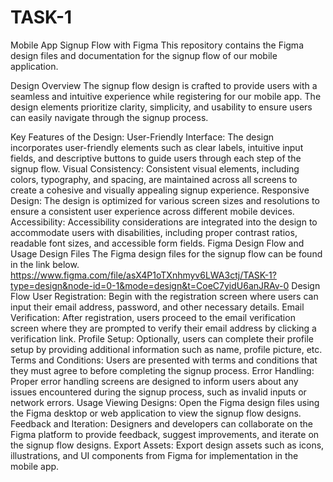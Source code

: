 # TASK-1
Mobile App Signup Flow with Figma 
This repository contains the Figma design files and documentation for the signup flow of our mobile application.

Design Overview
The signup flow design is crafted to provide users with a seamless and intuitive experience while registering for our mobile app. The design elements prioritize clarity, simplicity, and usability to ensure users can easily navigate through the signup process.

Key Features of the Design:
User-Friendly Interface: The design incorporates user-friendly elements such as clear labels, intuitive input fields, and descriptive buttons to guide users through each step of the signup flow.
Visual Consistency: Consistent visual elements, including colors, typography, and spacing, are maintained across all screens to create a cohesive and visually appealing signup experience.
Responsive Design: The design is optimized for various screen sizes and resolutions to ensure a consistent user experience across different mobile devices.
Accessibility: Accessibility considerations are integrated into the design to accommodate users with disabilities, including proper contrast ratios, readable font sizes, and accessible form fields.
Figma Design Flow and Usage
Design Files
The Figma design files for the signup flow can be found in the link below.
https://www.figma.com/file/asX4P1oTXnhmyv6LWA3ctj/TASK-1?type=design&node-id=0-1&mode=design&t=CoeC7yidU6anJRAv-0
Design Flow
User Registration: Begin with the registration screen where users can input their email address, password, and other necessary details.
Email Verification: After registration, users proceed to the email verification screen where they are prompted to verify their email address by clicking a verification link.
Profile Setup: Optionally, users can complete their profile setup by providing additional information such as name, profile picture, etc.
Terms and Conditions: Users are presented with terms and conditions that they must agree to before completing the signup process.
Error Handling: Proper error handling screens are designed to inform users about any issues encountered during the signup process, such as invalid inputs or network errors.
Usage
Viewing Designs: Open the Figma design files using the Figma desktop or web application to view the signup flow designs.
Feedback and Iteration: Designers and developers can collaborate on the Figma platform to provide feedback, suggest improvements, and iterate on the signup flow designs.
Export Assets: Export design assets such as icons, illustrations, and UI components from Figma for implementation in the mobile app.
